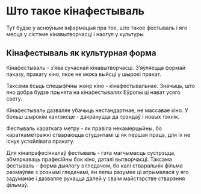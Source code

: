 ﻿# Што такое кінафестываль
Тут будзе у асноўным інфармацыя пра тое, што такое фестываль і яго месца у сістэме кінавытворчасці і наогул у культуры


## Кінафестываль як культурная форма
Кінафестываль - з’ява сучаснай кінавытворчасці. З’яўляецца формай паказу, пракату кіно, якое не можа выйсці у шырокі пракат. 

Таксама ёсьць спецыфічны жанр кіно - кінафестывальнае. Значыць, што яно добра будзе прынята на кінафестывалях Еўропы ці нават усяго свету.

Кінафестываль дазваляе убачыць нестандартнае, не массавае кіно. У больш шырокім кантэксце - дакрануцца да трэндаў і новых тэхнік. 

Фестываль караткага метру - як правіла некамерцыйны, бо караткаметражкі ствараюцца студэнтамі ці як першая праца, для іх не існуе устойлівага пракату.

Для кінапрафесіяналаў фестываль - гэта магчымасць сустрэцца, абмяркаваць  прафесійны бок кіно, дэталі вытворчасці. Таксама фестываль - форма дыялогу з гледачом, бо калі стваральнік фільма размаўляе з рознымі гледачамі, ён лепш разумее ці атрымалася у яго задуманае і дазваляе рухацца далей у сваім майстэрстве стварэння фільмаў.


